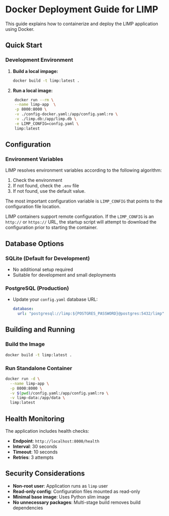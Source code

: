 # Docker Deployment Guide for LIMP

This guide explains how to containerize and deploy the LIMP application using Docker.

## Quick Start

### Development Environment

1. **Build a local impage:**
   ```sh
   docker build -t limp:latest .
   ```

2. **Run a local image:**
  ```sh
      docker run --rm \
      --name limp-app  \
      -p 8000:8000 \
      -v ./config-docker.yaml:/app/config.yaml:ro \
      -v ./limp.db:/app/limp.db \
      -e LIMP_CONFIG=config.yaml \
      limp:latest
  ```

## Configuration

### Environment Variables

LIMP resolves environment variables according to the following algorithm:

1. Check the environment
2. If not found, check the `.env` file
3. If not found, use the default value.

The most important configuration variable is `LIMP_CONFIG` that points
to the configuration file location.

LIMP containers support remote configuration. If the `LIMP_CONFIG` is an
`http://` or `https://` URL, the startup script will attempt to download the
configuration prior to starting the container.

## Database Options

### SQLite (Default for Development)
- No additional setup required
- Suitable for development and small deployments

### PostgreSQL (Production)

- Update your `config.yaml` database URL:
  ```yaml
  database:
    url: "postgresql://limp:${POSTGRES_PASSWORD}@postgres:5432/limp"
  ```

## Building and Running

### Build the Image
```bash
docker build -t limp:latest .
```

### Run Standalone Container
```bash
docker run -d \
  --name limp-app \
  -p 8000:8000 \
  -v $(pwd)/config.yaml:/app/config.yaml:ro \
  -v limp-data:/app/data \
  limp:latest
```

## Health Monitoring

The application includes health checks:

- **Endpoint**: `http://localhost:8000/health`
- **Interval**: 30 seconds
- **Timeout**: 10 seconds
- **Retries**: 3 attempts

## Security Considerations

- **Non-root user**: Application runs as `limp` user
- **Read-only config**: Configuration files mounted as read-only
- **Minimal base image**: Uses Python slim image
- **No unnecessary packages**: Multi-stage build removes build dependencies



